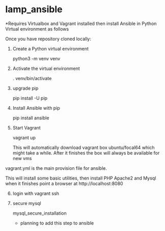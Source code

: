 # lamp_ansible

*Requires Virtualbox and Vagrant installed then install Ansible in Python Virtual environment as follows

Once you have repository cloned locally:

1. Create a Python virtual environment
  
    python3 -m venv venv
    
2. Activate the virtual environment

    . venv/bin/activate
    
3. upgrade pip 

    pip install -U pip
    
4. Install Ansible with pip

    pip install ansible
    
5. Start Vagrant

    vagrant up
    
    This will automatically download vagrant box ubuntu/focal64 which might take a while.
    After it finishes the box will always be available for new vms
    
vagrant.yml is the main provision file for ansible.

This will install some basic utilities, then install PHP Apache2 and Mysql
when it finishes point a browser at http://localhost:8080

6. login with vagrant ssh
    
7. secure mysql

    mysql_secure_installation
    
    * planning to add this step to ansible
